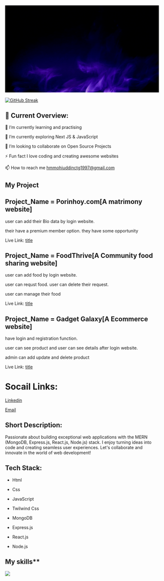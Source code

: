 ![alt text](asset/Black%20And%20Purple%20Modern%20Gaming%20Youtube%20Banner.gif)

[![GitHub Streak](https://github-readme-streak-stats.herokuapp.com?user=mdmohiuddin10)](https://git.io/streak-stats)


## 🧐 Current Overview:

🔭 I’m currently learning and practising

🌱 I’m currently exploring Next JS & JavaScript

👯 I’m looking to collaborate on Open Source Projects

⚡ Fun fact I love coding and creating awesome websites

📫 How to reach me hmmohiuddinctg1997@gmail.com

</p>


## My Project

## Project_Name = Porinhoy.com[A matrimony website]

  user can add their Bio data by login website.

  their have a premium member option. they have some opportunity

  Live Link: 	[title](https://final-project-client-cff01.web.app/)

## Project_Name = FoodThrive[A Community food sharing website]

  user can add food by login website.

  user can requst food. user can delete their request.

  user can manage their food

  Live Link: 	[title](https://assignment-11-client-948fc.firebaseapp.com/)


## Project_Name = Gadget Galaxy[A Ecommerce website]

  have login and registration function.

  user can see product and user can see details after login website.

  admin can add update and delete product

  Live Link: 	[title](https://name-of-your-product.firebaseapp.com/login)


# Socail Links:

[Linkedin](www.linkedin.com/in/md-mohiuddin-82314727b)

[Email](hmmohiuddinctg1997@gmail.com)





## Short Description:

Passionate about building exceptional web applications with the MERN (MongoDB, Express.js, React.js, Node.js) stack. I enjoy turning ideas into code and creating seamless user experiences. Let's collaborate and innovate in the world of web development!


## Tech Stack:
- Html

- Css

- JavaScript

- Twilwind Css

- MongoDB

- Express.js

- React.js

- Node.js






## My skills**
  <a href="https://skillicons.dev">
    <img src="https://skillicons.dev/icons?i=git,react,js,html,css,bootstrap,firebase,figma,mongodb,nodejs,vscode,wordpress,Postgres,SQL,NextJs" />
  </a>

